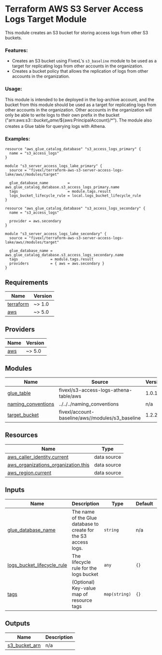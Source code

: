 # Terraform AWS S3 Server Access Logs Target Module
This module creates an S3 bucket for storing access logs from other S3 buckets.

### Features:
- Creates an S3 bucket using FivexL's `s3_baseline` module to be used as a target for replicating logs from other accounts in the organization.
- Creates a bucket policy that allows the replication of logs from other accounts in the organization.

### Usage:
This module is intended to be deployed in the log-archive account, and the bucket from this module should be used as a target for replicating logs from other accounts in the organization.
Other accounts in the organization will only be able to write logs to their own prefix in the bucket ("arn:aws:s3:::${bucket_name}/$${aws:PrincipalAccount}/*").
The module also creates a Glue table for querying logs with Athena.

### Examples:

```hcl
resource "aws_glue_catalog_database" "s3_access_logs_primary" {
  name = "s3_access_logs"
}

module "s3_server_access_logs_lake_primary" {
  source = "fivexl/terraform-aws-s3-server-access-logs-lake/aws//modules/target"

  glue_database_name         = aws_glue_catalog_database.s3_access_logs_primary.name
  tags                       = module.tags.result
  logs_bucket_lifecycle_rule = local.logs_bucket_lifecycle_rule
}

resource "aws_glue_catalog_database" "s3_access_logs_secondary" {
  name = "s3_access_logs"

  provider = aws.secondary
}

module "s3_server_access_logs_lake_secondary" {
  source = "fivexl/terraform-aws-s3-server-access-logs-lake/aws//modules/target"

  glue_database_name = aws_glue_catalog_database.s3_access_logs_secondary.name
  tags               = module.tags.result
  providers          = { aws = aws.secondary }
}
```

<!-- BEGINNING OF PRE-COMMIT-TERRAFORM DOCS HOOK -->
## Requirements

| Name | Version |
|------|---------|
| <a name="requirement_terraform"></a> [terraform](#requirement\_terraform) | ~> 1.0 |
| <a name="requirement_aws"></a> [aws](#requirement\_aws) | ~> 5.0 |

## Providers

| Name | Version |
|------|---------|
| <a name="provider_aws"></a> [aws](#provider\_aws) | ~> 5.0 |

## Modules

| Name | Source | Version |
|------|--------|---------|
| <a name="module_glue_table"></a> [glue\_table](#module\_glue\_table) | fivexl/s3-access-logs-athena-table/aws | 1.0.1 |
| <a name="module_naming_conventions"></a> [naming\_conventions](#module\_naming\_conventions) | ../../../naming_conventions | n/a |
| <a name="module_target_bucket"></a> [target\_bucket](#module\_target\_bucket) | fivexl/account-baseline/aws//modules/s3_baseline | 1.2.2 |

## Resources

| Name | Type |
|------|------|
| [aws_caller_identity.current](https://registry.terraform.io/providers/hashicorp/aws/latest/docs/data-sources/caller_identity) | data source |
| [aws_organizations_organization.this](https://registry.terraform.io/providers/hashicorp/aws/latest/docs/data-sources/organizations_organization) | data source |
| [aws_region.current](https://registry.terraform.io/providers/hashicorp/aws/latest/docs/data-sources/region) | data source |

## Inputs

| Name | Description | Type | Default | Required |
|------|-------------|------|---------|:--------:|
| <a name="input_glue_database_name"></a> [glue\_database\_name](#input\_glue\_database\_name) | The name of the Glue database to create for the S3 access logs. | `string` | n/a | yes |
| <a name="input_logs_bucket_lifecycle_rule"></a> [logs\_bucket\_lifecycle\_rule](#input\_logs\_bucket\_lifecycle\_rule) | The lifecycle rule for the logs bucket | `any` | `{}` | no |
| <a name="input_tags"></a> [tags](#input\_tags) | (Optional) Key-value map of resource tags | `map(string)` | `{}` | no |

## Outputs

| Name | Description |
|------|-------------|
| <a name="output_s3_bucket_arn"></a> [s3\_bucket\_arn](#output\_s3\_bucket\_arn) | n/a |
<!-- END OF PRE-COMMIT-TERRAFORM DOCS HOOK -->
